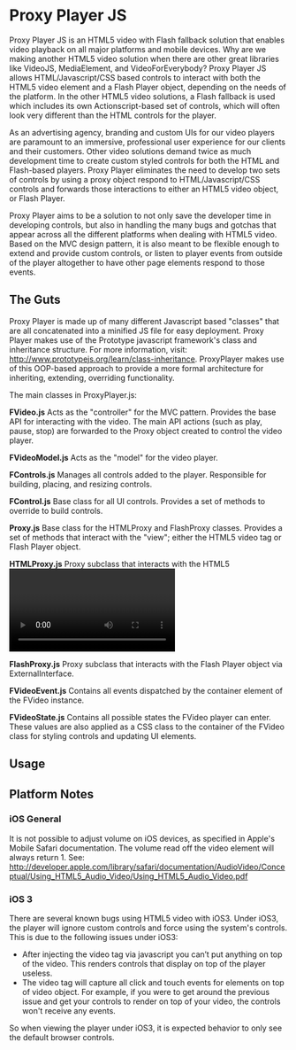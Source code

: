 # Proxy Player JS
Proxy Player JS is an HTML5 video with Flash fallback solution that enables video playback on all major platforms and mobile devices. Why are we making another HTML5 video solution when there are other great libraries like VideoJS, MediaElement, and VideoForEverybody? Proxy Player JS allows HTML/Javascript/CSS based controls to interact with both the HTML5 video element and a Flash Player object, depending on the needs of the platform. In the other HTML5 video solutions, a Flash fallback is used which includes its own Actionscript-based set of controls, which will often look very different than the HTML controls for the player.
	
As an advertising agency, branding and custom UIs for our video players are paramount to an immersive, professional user experience for our clients and their customers. Other video solutions demand twice as much development time to create custom styled controls for both the HTML and Flash-based players. Proxy Player eliminates the need to develop two sets of controls by using a proxy object respond to HTML/Javascript/CSS controls and forwards those interactions to either an HTML5 video object, or Flash Player. 

Proxy Player aims to be a solution to not only save the developer time in developing controls, but also in handling the many bugs and gotchas that appear across all the different platforms when dealing with HTML5 video. Based on the MVC design pattern, it is also meant to be flexible enough to extend and provide custom controls, or listen to player events from outside of the player altogether to have other page elements respond to those events. 
	
## The Guts 
Proxy Player is made up of many different Javascript based "classes" that are all concatenated into a minified JS file for easy deployment. Proxy Player makes use of the Prototype javascript framework's class and inheritance structure. For more information, visit: http://www.prototypejs.org/learn/class-inheritance. ProxyPlayer makes use of this OOP-based approach to provide a more formal architecture for inheriting, extending, overriding functionality.

The main classes in ProxyPlayer.js:

**FVideo.js**
Acts as the "controller" for the MVC pattern. Provides the base API for interacting with the video. The main API actions (such as play, pause, stop) are forwarded to the Proxy object created to control the video player.

**FVideoModel.js**
Acts as the "model" for the video player. 

**FControls.js**
Manages all controls added to the player. Responsible for building, placing, and resizing controls.

**FControl.js**
Base class for all UI controls. Provides a set of methods to override to build controls.

**Proxy.js**
Base class for the HTMLProxy and FlashProxy classes. Provides a set of methods that interact with the "view"; either the HTML5 video tag or Flash Player object.

**HTMLProxy.js**
Proxy subclass that interacts with the HTML5 <video> tag.

**FlashProxy.js**
Proxy subclass that interacts with the Flash Player object via ExternalInterface.

**FVideoEvent.js**
Contains all events dispatched by the container element of the FVideo instance.

**FVideoState.js**
Contains all possible states the FVideo player can enter. These values are also applied as a CSS class to the container of the FVideo class for styling controls and updating UI elements.

## Usage

## Platform Notes

### iOS General
It is not possible to adjust volume on iOS devices, as specified in Apple's Mobile Safari documentation. The volume read off the video element will always return 1. 
See: http://developer.apple.com/library/safari/documentation/AudioVideo/Conceptual/Using_HTML5_Audio_Video/Using_HTML5_Audio_Video.pdf

### iOS 3

There are several known bugs using HTML5 video with iOS3. Under iOS3, the player will ignore custom controls and force using the system's controls. This is due to the following issues under iOS3:

* After injecting the video tag via javascript you can’t put anything on top of the video. This renders controls that display on top of the player useless.
* The video tag will capture all click and touch events for elements on top of video object. For example, if you were to get around the previous issue and get your controls to render on top of your video, the controls won't receive any events.

So when viewing the player under iOS3, it is expected behavior to only see the default browser controls.